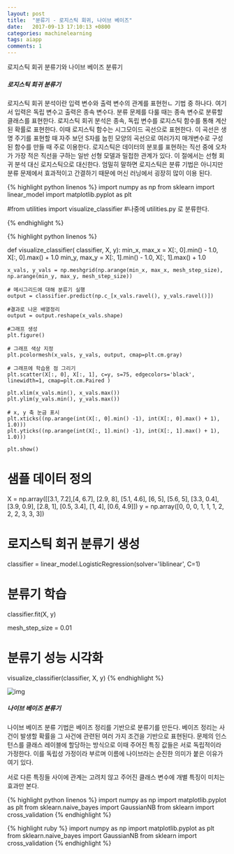 ```yaml
---
layout: post
title:  "분류기 - 로지스틱 회귀, 나이브 베이즈"
date:   2017-09-13 17:10:13 +0800
categories: machinelearning
tags: aiapp
comments: 1
---
```

로지스틱 회귀 분류기와 나이브 베이즈 분류기 

##### 로지스틱 회귀 분류기
로지스틱 회귀 분석이란 입력 변수와 출력 변수의 관계를 표현헌ㄴ 기법 중 하나다. 여기서 입력은 독립 변수고 출력은 종속 변수다. 분류 문제를 다룰 때는 종속 변수로 분류할 클래스를 표현한다.
로지스틱 회귀 분석은 종속, 독립 변수를 로지스틱 함수를 통해 계산된 확률로 표현한다. 이때 로지스틱 함수는 시그모이드 곡선으로 표현한다. 이 곡선은 생명 주기를 표현할 때 자주 보던 S자를 눕힌 모양의 곡선으로 여러가지 매개변수로 구성된 함수를 만들 때 주로 이용한다. 로지스틱은 데이터의 분포를 표현하는 직선 중에 오차가 가장 적은 직선을 구하는 일반 선형 모델과 밀접한 관계가 있다. 이 절에서는 선형 회귀 분석 대신 로지스틱으로 대신한다. 엄밀히 말하면 로지스틱은 분류 기법은 아니지만 분류 문제에서 효과적이고 간결하기 때문에 머신 러닝에서 굉장히 많이 이용 된다.


{% highlight python linenos %}
import numpy as np
from sklearn import linear_model
import matplotlib.pyplot as plt

#from utilities import visualize_classifier #나중에 utilities.py 로 분류한다.

{% endhighlight %}


{% highlight python linenos %}


def visualize_classifier( classifier, X, y):
    min_x, max_x = X[:, 0].min() - 1.0, X[:, 0].max() + 1.0
    min_y, max_y = X[:, 1].min() - 1.0, X[:, 1].max() + 1.0

    x_vals, y_vals = np.meshgrid(np.arange(min_x, max_x, mesh_step_size), np.arange(min_y, max_y, mesh_step_size))
    
    # 메시그리드에 대해 분류기 실행
    output = classifier.predict(np.c_[x_vals.ravel(), y_vals.ravel()])
    
    #결과로 나온 배열정리
    output = output.reshape(x_vals.shape)
    
    #그래프 생성
    plt.figure()
    
    # 그래프 색상 지정
    plt.pcolormesh(x_vals, y_vals, output, cmap=plt.cm.gray)
    
    # 그래프에 학습용 점 그리기
    plt.scatter(X[:, 0], X[:, 1], c=y, s=75, edgecolors='black', linewidth=1, cmap=plt.cm.Paired )

    plt.xlim(x_vals.min(), x_vals.max())
    plt.ylim(y_vals.min(), y_vals.max())
    
    # x, y 축 눈금 표시
    plt.xticks((np.arange(int(X[:, 0].min() -1), int(X[:, 0].max() + 1), 1.0)))
    plt.yticks((np.arange(int(X[:, 1].min() -1), int(X[:, 1].max() + 1), 1.0)))
    
    plt.show()
    
# 샘플 데이터 정의
X = np.array([[3.1, 7.2],[4, 6.7], [2.9, 8], [5.1, 4.6], [6, 5], [5.6, 5],
              [3.3, 0.4], [3.9, 0.9], [2.8, 1], [0.5, 3.4], [1, 4], [0.6, 4.9]])
y = np.array([0, 0, 0, 1, 1, 1, 2, 2, 2, 3, 3, 3])

# 로지스틱 회귀 분류기 생성
classifier = linear_model.LogisticRegression(solver='liblinear', C=1)

# 분류기 학습
classifier.fit(X, y)

mesh_step_size = 0.01

# 분류기 성능 시각화
visualize_classifier(classifier, X, y)
{% endhighlight %}


![img]({{baseurl}}/assets/res/machinelearning/ai-2-1.png)


##### 나이브 베이즈 분류기
나이브 베이즈 분류 기법은 베이즈 정리를 기반으로 분류기를 만든다. 베이즈 정리는 사건이 발생할 확률을 그 사건에 관련된 여러 가지 조건을 기반으로 표현된다. 문제의 인스턴스를 클래스 레이블에 할당하는 방식으로 이때 주어진 특징 값들은 서로 독립적이라 가정한다. 이를 독립성 가정이라 부르며 이름에 나이브라는 순진한 의미가 붙은 이유가 여기 있다.

서로 다른 특징들 사이에 관계는 고려치 않고 주어진 클래스 변수에 개별 특징이 미치는 효과만 본다.


{% highlight python linenos  %}
import numpy as np
import matplotlib.pyplot as plt
from sklearn.naive_bayes import GaussianNB
from sklearn import cross_validation
{% endhighlight %}

{% highlight ruby %}
import numpy as np
import matplotlib.pyplot as plt
from sklearn.naive_bayes import GaussianNB
from sklearn import cross_validation
{% endhighlight %}
